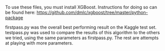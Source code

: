 To use these files, you must install XGBoost. Instructions for doing so can be found here: https://github.com/dmlc/xgboost/tree/master/python-package

firstpass.py was the overall best performing result on the Kaggle test set. testpass.py was used to compare the results of this algorithm to the others we tried, using the same parameters as firstpass.py. The rest are attempts at playing with more parameters.

